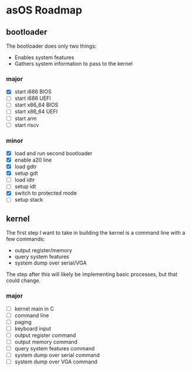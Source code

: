 # asOS Roadmap

## bootloader

The bootloader does only two things:
* Enables system features
* Gathers system information to pass to the kernel

### major

- [x] start i686 BIOS
- [ ] start i686 UEFI
- [ ] start x86_64 BIOS
- [ ] start x86_64 UEFI
- [ ] start arm
- [ ] start riscv

### minor

- [x] load and run second bootloader
- [x] enable a20 line
- [x] load gdtr
- [x] setup gdt
- [ ] load idtr
- [ ] setup idt
- [x] switch to protected mode
- [ ] setup stack

## kernel

The first step I want to take in building the kernel is a command line with a few commands:
* output register/memory
* query system features
* system dump over serial/VGA

The step after this will likely be implementing basic processes, but that could change.

### major

- [ ] kernel main in C
- [ ] command line
- [ ] paging
- [ ] keyboard input
- [ ] output register command
- [ ] output memory command
- [ ] query system features command
- [ ] system dump over serial command
- [ ] system dump over VGA command

